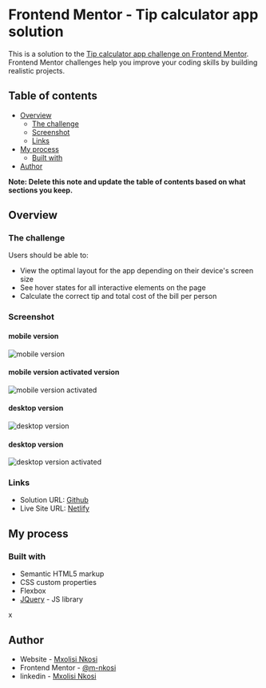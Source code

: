 # Frontend Mentor - Tip calculator app solution

This is a solution to the [Tip calculator app challenge on Frontend Mentor](https://www.frontendmentor.io/challenges/tip-calculator-app-ugJNGbJUX). Frontend Mentor challenges help you improve your coding skills by building realistic projects.

## Table of contents

- [Overview](#overview)
  - [The challenge](#the-challenge)
  - [Screenshot](#screenshot)
  - [Links](#links)
- [My process](#my-process)
  - [Built with](#built-with)
- [Author](#author)

**Note: Delete this note and update the table of contents based on what sections you keep.**

## Overview

### The challenge

Users should be able to:

- View the optimal layout for the app depending on their device's screen size
- See hover states for all interactive elements on the page
- Calculate the correct tip and total cost of the bill per person

### Screenshot
#### mobile version
![mobile version](./images/mobile%20version.png)
#### mobile version activated version
![mobile version activated](./images/mobile%20active%20mode.png)
#### desktop version
![desktop version](./images/desktop%20version.png)
#### desktop version
![desktop version activated](./images/desktop%20active%20mode.png)

### Links

- Solution URL: [Github](https://github.com/m-nkosi/Tip-Calculator)
- Live Site URL: [Netlify](https://lambent-pony-603aa1.netlify.app)

## My process

### Built with

- Semantic HTML5 markup
- CSS custom properties
- Flexbox
- [JQuery](https://jquery.com/) - JS library

x

## Author

- Website - [Mxolisi Nkosi](https://www.your-site.com)
- Frontend Mentor - [@m-nkosi](https://www.frontendmentor.io/profile/m-nkosi)
- linkedin - [Mxolisi Nkosi](https://www.linkedin.com/in/mxolisi-nkosi-228078239/)


